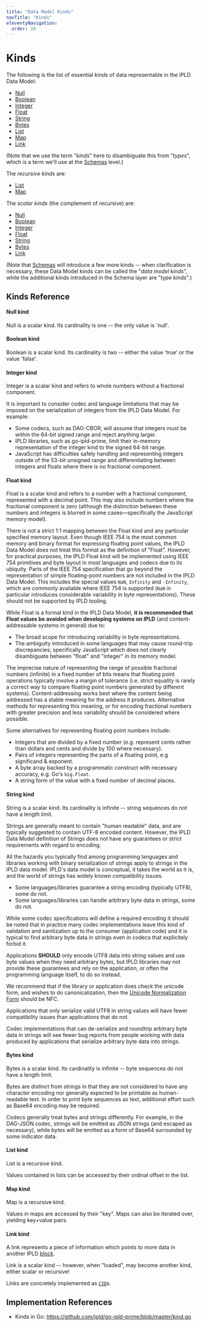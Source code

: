 ```yaml
---
title: "Data Model Kinds"
navTitle: "Kinds"
eleventyNavigation:
  order: 10
---
```


Kinds
=====

The following is the list of essential _kinds_
of data representable in the IPLD Data Model:

* [Null](#null-kind)
* [Boolean](#boolean-kind)
* [Integer](#integer-kind)
* [Float](#float-kind)
* [String](#string-kind)
* [Bytes](#bytes-kind)
* [List](#list-kind)
* [Map](#map-kind)
* [Link](#link-kind)

(Note that we use the term "_kinds_" here to disambiguate this from "_types_",
which is a term we'll use at the [Schemas](/docs/schemas/) level.)

The _recursive kinds_ are:

* [List](#list-kind)
* [Map](#map-kind)

The _scalar kinds_ (the complement of recursive) are:

* [Null](#null-kind)
* [Boolean](#boolean-kind)
* [Integer](#integer-kind)
* [Float](#float-kind)
* [String](#string-kind)
* [Bytes](#bytes-kind)
* [Link](#link-kind)

(Note that [Schemas](/docs/schemas/) will introduce a few more kinds -- when clarification is necessary,
these Data Model kinds can be called the "_data model kinds_",
while the additional kinds introduced in the Schema layer are "_type kinds_".)


Kinds Reference
---------------

#### Null kind

Null is a scalar kind.  Its cardinality is one -- the only value is 'null'.

#### Boolean kind

Boolean is a scalar kind.  Its cardinality is two -- either the value 'true' or the value 'false'.

#### Integer kind

Integer is a scalar kind and refers to whole numbers without a fractional component.

It is important to consider codec and language limitations that may be imposed
on the serialization of integers from the IPLD Data Model. For example:

* Some codecs, such as DAG-CBOR, will assume that integers must be within the
  64-bit signed range and reject anything larger.
* IPLD libraries, such as go-ipld-prime, limit their in-memory representation
  of the integer kind to the signed 64-bit range.
* JavaScript has difficulties safely handling and representing integers outside
  of the 53-bit unsigned range and differentiating between integers and floats
  where there is no fractional component.

#### Float kind

Float is a scalar kind and refers to a number with a fractional component,
represented with a decimal point. This may also include numbers where the
fractional component is zero (although the distinction between these numbers
and integers is blurred in some cases—specifically the JavaScript memory model).

There is not a strict 1:1 mapping between the Float kind and any particular
specified memory layout. Even though IEEE 754 is the most common memory and
binary format for expressing floating point values, the IPLD Data Model does
not treat this format as the definition of "Float". However, for practical
purposes, the IPLD Float kind will be implemented using IEEE 754 primitives and
byte layout in most languages and codecs due to its ubiquity. Parts of the IEEE
754 specification that go beyond the representation of simple floating-point
numbers are not included in the IPLD Data Model. This includes the special
values `NaN`, `Infinity` and `-Infinity`, which are commonly available where
IEEE 754 is supported (`NaN` in particular introduces considerable variability
in byte representations). These should not be supported by IPLD tooling.

While Float is a formal kind in the IPLD Data Model, **it is recommended that
Float values be avoided when developing systems on IPLD** (and
content-addressable systems in general) due to:

 * The broad scope for introducing variability in byte representations.
 * The ambiguity introduced in some languages that may cause round-trip
   discrepancies; specifically JavaScript which does not clearly disambiguate
   between "float" and "integer" in its memory model.

The imprecise nature of representing the range of possible fractional numbers
(infinite) in a fixed number of bits means that floating point operations
typically involve a margin of tolerance (i.e. strict equality is rarely a
correct way to compare floating point numbers generated by different systems).
Content-addressing works best where the content being addressed has a
stable meaning for the address it produces. Alternative methods for
representing this meaning, or for encoding fractional numbers with greater
precision and less variability should be considered where possible.

Some alternatives for representing floating point numbers include:

 * Integers that are divided by a fixed number (e.g. represent cents rather
   than dollars and cents and divide by 100 where necessary).
 * Pairs of integers representing the parts of a floating point, e.g
   significand & exponent.
 * A byte array backed by a programmatic construct with necessary accuracy,
   e.g. Go's `big.Float`.
 * A string form of the value with a fixed number of decimal places.

#### String kind

String is a scalar kind.  Its cardinality is infinite -- string sequences do not have a length limit.

Strings are generally meant to contain "human readable" data,
and are typically suggested to contain UTF-8 encoded content.
However, the IPLD Data Model definition of Strings does not have any guarantees or strict requirements with regard to encoding.

All the hazards you typically find among programming languages and libraries working with binary
serialization of strings apply to strings in the IPLD data model. IPLD's data model is conceptual,
it takes the world as it is, and the world of strings has widely known compatibility issues.

* Some languages/libraries guarantee a string encoding (typically UTF8), some do not.
* Some languages/libraries can handle arbitrary byte data in strings, some do not.

While some codec specifications will define a required encoding it should be noted that in practice
many codec implementations leave this kind of validation and sanitization up to the consumer (application
code) and it is typical to find arbitrary byte data in strings even in codecs that explicitely forbid it.

Applications **SHOULD** only encode UTF8 data into string values and use byte values when they need
arbitrary bytes, but IPLD libraries may not provide these guarantees and rely on the application, or often the
programming language itself, to do so instead.

We recommend that if the library or application does check the unicode form, and wishes to do canonicalization,
then the [Unicode Normalization Form](http://www.unicode.org/reports/tr15/) should be NFC.

Applications that only serialize valid UTF8 in string values will have fewer compatibility
issues than applications that do not.

Codec implementations that can de-serialize and roundtrip
arbitrary byte data in strings will see fewer bug reports from people working with data produced by
applications that serialize arbitrary byte data into strings.

#### Bytes kind

Bytes is a scalar kind.  Its cardinality is infinite -- byte sequences do not have a length limit.

Bytes are distinct from strings in that they are not considered to have any character encoding nor
generally expected to be printable as human-readable text.
In order to print byte sequences as text, additional effort such as Base64 encoding may be required.

Codecs generally treat bytes and strings differently.
For example, in the DAG-JSON codec, strings will be emitted as JSON strings (and escaped as necessary),
while bytes will be emitted as a form of Base64 surrounded by some indicator data.

#### List kind

List is a recursive kind.

Values contained in lists can be accessed by their ordinal offset in the list.

#### Map kind

Map is a recursive kind.

Values in maps are accessed by their "key".
Maps can also be iterated over, yielding key+value pairs.

#### Link kind

A link represents a piece of information which points to more data in another IPLD [block](/glossary/#block).

Link is a scalar kind -- however, when "loaded", may become another kind, either scalar or recursive!

Links are concretely implemented as [`CID`](/glossary/#cid)s.


Implementation References
-------------------------

- Kinds in Go: https://github.com/ipld/go-ipld-prime/blob/master/kind.go
